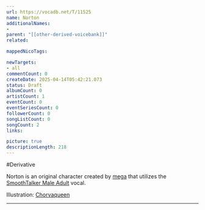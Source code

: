```yaml
---
url: https://vocadb.net/T/11525
name: Norton
additionalNames: 
- 
parent: "[[other-derived-voicebank]]"
related:

mappedNicoTags:

newTargets:
- all
commentCount: 0
createDate: 2025-04-14T05:42:21.073
status: Draft
albumCount: 0
artistCount: 1
eventCount: 0
eventSeriesCount: 0
followerCount: 0
songListCount: 0
songCount: 2
links: 

picture: true
descriptionLength: 218
---
```


#Derivative

Norton is an original character created by [mega](https://vocadb.net/Ar/61439) that utilizes the [SmoothTalker Male Adult](https://vocadb.net/Ar/159704) vocal. 

Illustration: [Chorvaqueen](https://vocadb.net/Ar/32643)

---

